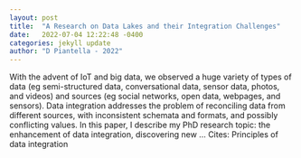 ```yaml
---
layout: post
title:  "A Research on Data Lakes and their Integration Challenges"
date:   2022-07-04 12:22:48 -0400
categories: jekyll update
author: "D Piantella - 2022"
---
```

With the advent of IoT and big data, we observed a huge variety of types of data (eg semi-structured data, conversational data, sensor data, photos, and videos) and sources (eg social networks, open data, webpages, and sensors). Data integration addresses the problem of reconciling data from different sources, with inconsistent schemata and formats, and possibly conflicting values. In this paper, I describe my PhD research topic: the enhancement of data integration, discovering new …
Cites: ‪Principles of data integration‬  